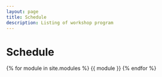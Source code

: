 ```yaml
---
layout: page
title: Schedule
description: Listing of workshop program
---
```


# Schedule

{% for module in site.modules %}
{{ module }}
{% endfor %}
